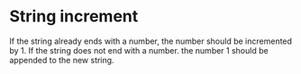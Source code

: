 # String increment
 If the string already ends with a number, the number should be incremented by 1. If the string does not end with a number. the number 1 should be appended to the new string.
